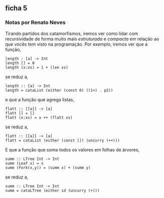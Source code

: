 
## ficha 5

  

### Notas por Renato Neves

 Tirando partidos dos catamorfismos, iremos ver como lidar com recursividade de forma muito mais _estruturada_ e _compacta_ em relação ao que vocês tem visto na programação. Por exemplo, iremos ver que a função,

    length : [a] -> Int
    length [] = 0
    length (x:xs) = 1 + (len xs)

se reduz a,

    length :: [a] -> Int
    length = cataList (either (const 0) ((1+) . p2))

e que a função que agrega listas,
 

    flatt :: [[a]] -> [a]
    flatt [] = []
    flatt (x:xs) = x ++ (flatt xs)

se reduz a,

    flatt :: [[a]] -> [a]
    flatt = cataList (either (const []) (uncurry (++)))

E que a função que soma todos os valores em folhas de árvores,


    summ :: LTree Int -> Int
    summ (Leaf x) = x
    summ (Fork(x,y)) = (summ x) + (summ y)

se reduz a,

    summ :: LTree Int -> Int
    summ = cataLTree (either id (uncurry (+)))


